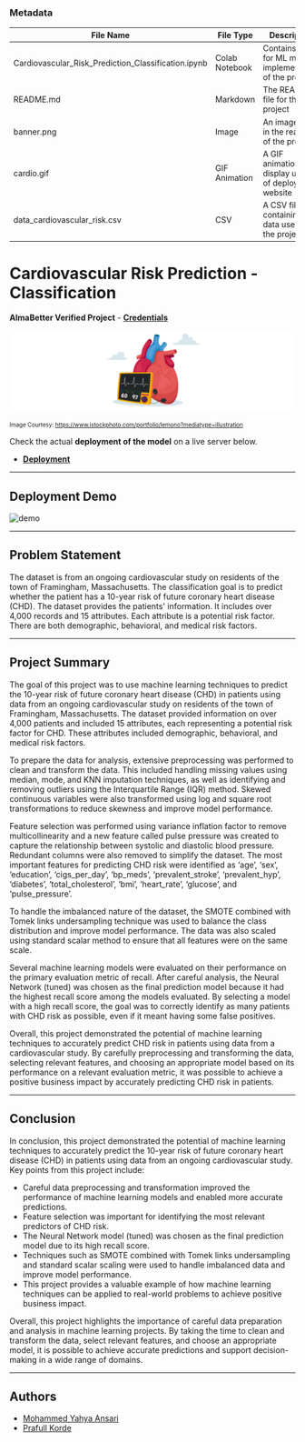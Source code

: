### Metadata

| File Name    | File Type |       Description |  Link   |
| --------- | ------- | -------------| ----------|
| Cardiovascular_Risk_Prediction_Classification.ipynb     |    Colab Notebook     |  	Contains code for ML model implementation of the project    |    [View](https://githubtocolab.com/yahya-ansariii/CardiovascularRisk/blob/master/Cardiovascular_Risk_Prediction_Classification.ipynb)    |
| README.md    |    Markdown     |  The README file for the project    |    [View](https://github.com/yahya-ansariii/CardiovascularRisk/blob/master/README.md)    |
| banner.png     |    Image     |  	An image used in the readme of the project    |    [View](https://github.com/yahya-ansariii/CardiovascularRisk/blob/master/banner.png)    |
| cardio.gif   |    GIF Animation  |  	A GIF animation to display usage of deployed website   |   [View](https://github.com/yahya-ansariii/CardiovascularRisk/blob/master/cardio.gif)   |
| data_cardiovascular_risk.csv     |    CSV     |  A CSV file containing data used in the project    |    [View](https://github.com/yahya-ansariii/CardiovascularRisk/blob/master/data_cardiovascular_risk.csv)    |

# Cardiovascular Risk Prediction - Classification

**AlmaBetter Verified Project** - [**Credentials**](https://certificates.almabetter.com/en/verify/28459737371995)

![banner](banner.png)

<font size=1>Image Courtesy: https://www.istockphoto.com/portfolio/lemono?mediatype=illustration</font>

Check the actual **deployment of the model** on a live server below.
- [**Deployment**](http://cardio.pythonanywhere.com/)

---

## Deployment Demo

![demo](cardio.gif)

---

## Problem Statement

The dataset is from an ongoing cardiovascular study on residents of the town of Framingham, Massachusetts. The classification goal is to predict whether the patient has a 10-year risk of future coronary heart disease (CHD). The dataset provides the patients' information. It includes over 4,000 records and 15 attributes. Each attribute is a potential risk factor. There are both demographic, behavioral, and medical risk factors.

---

## Project Summary

The goal of this project was to use machine learning techniques to predict the 10-year risk of future coronary heart disease (CHD) in patients using data from an ongoing cardiovascular study on residents of the town of Framingham, Massachusetts. The dataset provided information on over 4,000 patients and included 15 attributes, each representing a potential risk factor for CHD. These attributes included demographic, behavioral, and medical risk factors.

To prepare the data for analysis, extensive preprocessing was performed to clean and transform the data. This included handling missing values using median, mode, and KNN imputation techniques, as well as identifying and removing outliers using the Interquartile Range (IQR) method. Skewed continuous variables were also transformed using log and square root transformations to reduce skewness and improve model performance.

Feature selection was performed using variance inflation factor to remove multicollinearity and a new feature called pulse pressure was created to capture the relationship between systolic and diastolic blood pressure. Redundant columns were also removed to simplify the dataset. The most important features for predicting CHD risk were identified as ‘age’, ‘sex’, ‘education’, ‘cigs_per_day’, ‘bp_meds’, ‘prevalent_stroke’, ‘prevalent_hyp’, ‘diabetes’, ‘total_cholesterol’, ‘bmi’, ‘heart_rate’, ‘glucose’, and ‘pulse_pressure’.

To handle the imbalanced nature of the dataset, the SMOTE combined with Tomek links undersampling technique was used to balance the class distribution and improve model performance. The data was also scaled using standard scalar method to ensure that all features were on the same scale.

Several machine learning models were evaluated on their performance on the primary evaluation metric of recall. After careful analysis, the Neural Network (tuned) was chosen as the final prediction model because it had the highest recall score among the models evaluated. By selecting a model with a high recall score, the goal was to correctly identify as many patients with CHD risk as possible, even if it meant having some false positives.

Overall, this project demonstrated the potential of machine learning techniques to accurately predict CHD risk in patients using data from a cardiovascular study. By carefully preprocessing and transforming the data, selecting relevant features, and choosing an appropriate model based on its performance on a relevant evaluation metric, it was possible to achieve a positive business impact by accurately predicting CHD risk in patients.

---

## Conclusion

In conclusion, this project demonstrated the potential of machine learning techniques to accurately predict the 10-year risk of future coronary heart disease (CHD) in patients using data from an ongoing cardiovascular study. Key points from this project include:

- Careful data preprocessing and transformation improved the performance of machine learning models and enabled more accurate predictions.
- Feature selection was important for identifying the most relevant predictors of CHD risk.
- The Neural Network model (tuned) was chosen as the final prediction model due to its high recall score.
- Techniques such as SMOTE combined with Tomek links undersampling and standard scalar scaling were used to handle imbalanced data and improve model performance.
- This project provides a valuable example of how machine learning techniques can be applied to real-world problems to achieve positive business impact.

Overall, this project highlights the importance of careful data preparation and analysis in machine learning projects. By taking the time to clean and transform the data, select relevant features, and choose an appropriate model, it is possible to achieve accurate predictions and support decision-making in a wide range of domains.

---

## Authors

- [Mohammed Yahya Ansari](https://www.linkedin.com/in/yahya-ansari/)
- [Prafull Korde](https://www.linkedin.com/in/prafull-korde-400560126/)
